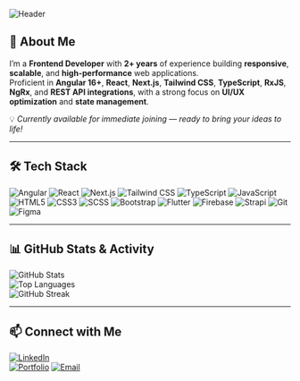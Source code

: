 <!-- Profile Banner -->
![Header](https://capsule-render.vercel.app/api?type=waving&color=0:ff512f,100:dd2476&height=200&section=header&text=Hi,%20I'm%20Najmal%20Fawaz%20👋&fontSize=32&fontColor=ffffff&animation=fadeIn)

## 🚀 About Me  
I’m a **Frontend Developer** with **2+ years** of experience building **responsive**, **scalable**, and **high-performance** web applications.  
Proficient in **Angular 16+**, **React**, **Next.js**, **Tailwind CSS**, **TypeScript**, **RxJS**, **NgRx**, and **REST API integrations**, with a strong focus on **UI/UX optimization** and **state management**.  

💡 *Currently available for immediate joining — ready to bring your ideas to life!*  

---

## 🛠 Tech Stack  
![Angular](https://img.shields.io/badge/Angular-DD0031?style=for-the-badge&logo=angular&logoColor=white) ![React](https://img.shields.io/badge/React-20232A?style=for-the-badge&logo=react&logoColor=61DAFB) ![Next.js](https://img.shields.io/badge/Next.js-000000?style=for-the-badge&logo=nextdotjs&logoColor=white) ![Tailwind CSS](https://img.shields.io/badge/Tailwind_CSS-06B6D4?style=for-the-badge&logo=tailwindcss&logoColor=white) ![TypeScript](https://img.shields.io/badge/TypeScript-3178C6?style=for-the-badge&logo=typescript&logoColor=white) ![JavaScript](https://img.shields.io/badge/JavaScript-F7DF1E?style=for-the-badge&logo=javascript&logoColor=black) ![HTML5](https://img.shields.io/badge/HTML5-E34F26?style=for-the-badge&logo=html5&logoColor=white) ![CSS3](https://img.shields.io/badge/CSS3-1572B6?style=for-the-badge&logo=css3&logoColor=white) ![SCSS](https://img.shields.io/badge/SCSS-CC6699?style=for-the-badge&logo=sass&logoColor=white) ![Bootstrap](https://img.shields.io/badge/Bootstrap-7952B3?style=for-the-badge&logo=bootstrap&logoColor=white) ![Flutter](https://img.shields.io/badge/Flutter-02569B?style=for-the-badge&logo=flutter&logoColor=white) ![Firebase](https://img.shields.io/badge/Firebase-FFCA28?style=for-the-badge&logo=firebase&logoColor=black) ![Strapi](https://img.shields.io/badge/Strapi-2E7EEA?style=for-the-badge&logo=strapi&logoColor=white) ![Git](https://img.shields.io/badge/Git-F05032?style=for-the-badge&logo=git&logoColor=white) ![Figma](https://img.shields.io/badge/Figma-F24E1E?style=for-the-badge&logo=figma&logoColor=white)  

---

## 📊 GitHub Stats & Activity  

![GitHub Stats](https://github-readme-stats.vercel.app/api?username=najmalfawaz&show_icons=true&theme=radical)  
![Top Languages](https://github-readme-stats.vercel.app/api/top-langs/?username=najmalfawaz&layout=compact&theme=radical)  
![GitHub Streak](https://github-readme-streak-stats.herokuapp.com/?user=najmalfawaz&theme=radical)  

---

## 📫 Connect with Me  
[![LinkedIn](https://img.shields.io/badge/LinkedIn-0A66C2?style=for-the-badge&logo=linkedin&logoColor=white)](https://linkedin.com/in/najmal-fawaz)  
[![Portfolio](https://img.shields.io/badge/Portfolio-000000?style=for-the-badge&logo=vercel&logoColor=white)]([https://your-portfolio-link.com](https://najmal-fawaz.vercel.app/))  
[![Email](https://img.shields.io/badge/Email-D14836?style=for-the-badge&logo=gmail&logoColor=white)](mailto:mp.najmalfawaz@gmail.com)  
